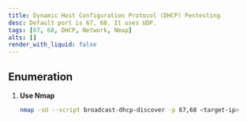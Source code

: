 ```yaml
---
title: Dynamic Host Configuration Protocol (DHCP) Pentesting
desc: Default port is 67, 68. It uses UDP.
tags: [67, 68, DHCP, Network, Nmap]
alts: []
render_with_liquid: false
---
```


## Enumeration

1. **Use Nmap**

    ```sh
    nmap -sU --script broadcast-dhcp-discover -p 67,68 <target-ip>
    ```